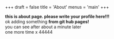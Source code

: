 +++
draft = false
title = 'About'
menus = 'main'
+++
<!-- date = '2024-11-08T20:43:05+09:00' -->

**this is about page. please write your profile here!!!**  
ok adding something 
**from git hub pages!**  
you can see after about a minute later  
one more time x 44444